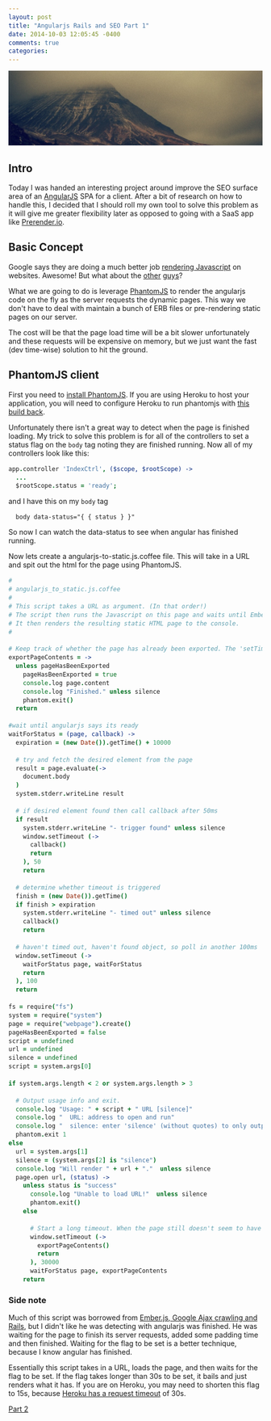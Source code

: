 ```yaml
---
layout: post
title: "Angularjs Rails and SEO Part 1"
date: 2014-10-03 12:05:45 -0400
comments: true
categories:
---
```


<img src="/images/mountain.jpeg" title="Angularjs Rails and SEO Part 1" class="banner-img"  />

## Intro
Today I was handed an interesting project around improve the SEO surface area of an [AngularJS](https://angularjs.org/) SPA for a client.  After a bit of research on how to handle this, I decided that I should roll my own tool to solve this problem as it will give me greater flexibility later as opposed to going with a SaaS app like [Prerender.io](http://Prerender.io).

## Basic Concept
Google says they are doing a much better job [rendering Javascript](http://googlewebmastercentral.blogspot.com.es/2014/05/understanding-web-pages-better.html) on websites.  Awesome! But what about the [other](http://bing.com) [guys](http://duckduckgo.com)?

What we are going to do is leverage [PhantomJS](http://phantomjs.org/) to render the angularjs code on the fly as the server requests the dynamic pages.  This way we don't have to deal with maintain a bunch of ERB files or pre-rendering static pages on our server.

The cost will be that the page load time will be a bit slower unfortunately and these requests will be expensive on memory, but we just want the fast (dev time-wise) solution to hit the ground.

## PhantomJS client
First you need to [install PhantomJS](http://phantomjs.org/download.html).  If you are using Heroku to host your application, you will need to configure Heroku to run phantomjs with [this build back](https://github.com/stomita/heroku-buildpack-phantomjs).

Unfortunately there isn't a great way to detect when the page is finished loading.  My trick to solve this problem is for all of the controllers to set a status flag on the `body` tag noting they are finished running.  Now all of my controllers look like this:

```coffeescript app/assets/javascripts/app/controllers/index.js.coffee
app.controller 'IndexCtrl', ($scope, $rootScope) ->
  ...
  $rootScope.status = 'ready';
```

and I have this on my `body` tag

```haml app/views/layouts/application.html.slim
  body data-status="{ { status } }"
```

So now I can watch the data-status to see when angular has finished running.

Now lets create a angularjs-to-static.js.coffee file.  This will take in a URL and spit out the html for the page using PhantomJS.

```coffeescript lib/phantomjs/angularjs_to_static.js.coffee
#
# angularjs_to_static.js.coffee
#
# This script takes a URL as argument. (In that order!)
# The script then runs the Javascript on this page and waits until Ember has finished loading.
# It then renders the resulting static HTML page to the console.
#

# Keep track of whether the page has already been exported. The 'setTimeout' mess might cause it to be exported multiple times.
exportPageContents = ->
  unless pageHasBeenExported
    pageHasBeenExported = true
    console.log page.content
    console.log "Finished." unless silence
    phantom.exit()
  return

#wait until angularjs says its ready
waitForStatus = (page, callback) ->
  expiration = (new Date()).getTime() + 10000

  # try and fetch the desired element from the page
  result = page.evaluate(->
    document.body
  )
  system.stderr.writeLine result

  # if desired element found then call callback after 50ms
  if result
    system.stderr.writeLine "- trigger found" unless silence
    window.setTimeout (->
      callback()
      return
    ), 50
    return

  # determine whether timeout is triggered
  finish = (new Date()).getTime()
  if finish > expiration
    system.stderr.writeLine "- timed out" unless silence
    callback()
    return

  # haven't timed out, haven't found object, so poll in another 100ms
  window.setTimeout (->
    waitForStatus page, waitForStatus
    return
  ), 100
  return

fs = require("fs")
system = require("system")
page = require("webpage").create()
pageHasBeenExported = false
script = undefined
url = undefined
silence = undefined
script = system.args[0]

if system.args.length < 2 or system.args.length > 3

  # Output usage info and exit.
  console.log "Usage: " + script + " URL [silence]"
  console.log "  URL: address to open and run"
  console.log "  silence: enter 'silence' (without quotes) to only output the page content and suppress info messages"
  phantom.exit 1
else
  url = system.args[1]
  silence = (system.args[2] is "silence")
  console.log "Will render " + url + "."  unless silence
  page.open url, (status) ->
    unless status is "success"
      console.log "Unable to load URL!"  unless silence
      phantom.exit()
    else

      # Start a long timeout. When the page still doesn't seem to have finished loading after 30s, something has likely gone wrong. This timeout prevents a hangup of the server.
      window.setTimeout (->
        exportPageContents()
        return
      ), 30000
      waitForStatus page, exportPageContents
    return
```

### Side note
Much of this script was borrowed from [Ember.js, Google Ajax crawling and Rails](http://www.pieterjongsma.com/2013/01/11/ember-google-ajax-rails.html), but I didn't like he was detecting with angularjs was finished.  He was waiting for the page to finish its server requests, added some padding time and then finished.  Waiting for the flag to be set is a better technique, because I know angular has finished.

Essentially this script takes in a URL, loads the page, and then waits for the flag to be set.  If the flag takes longer than 30s to be set, it bails and just renders what it has.  If you are on Heroku, you may need to shorten this flag to 15s, because [Heroku has a request timeout](https://devcenter.heroku.com/articles/request-timeout) of 30s.

[Part 2](/blog/2014/10/07/angularjs-rails-and-seo-part-2/)
